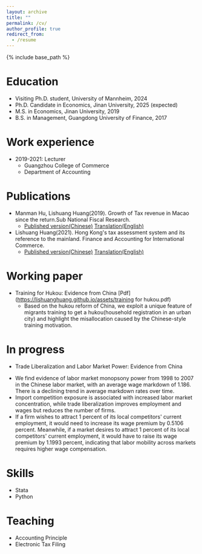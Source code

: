 ```yaml
---
layout: archive
title: ""
permalink: /cv/
author_profile: true
redirect_from:
  - /resume
---
```


{% include base_path %}

Education
======
* Visiting Ph.D. student, University of Mannheim, 2024 
* Ph.D. Candidate in Economics, Jinan University, 2025 (expected)
* M.S. in Economics, Jinan University, 2019
* B.S. in Management, Guangdong University of Finance, 2017

Work experience
======
* 2019-2021: Lecturer
  * Guangzhou College of Commerce
  * Department of Accounting 

Publications
======

* Manman Hu, Lishuang Huang(2019). Growth of Tax revenue in Macao since the return.Sub National Fiscal Research.
  - [Published version(Chinese)](https://lishuanghuang.github.io/assets/Macau.pdf)   [Translation(English)](https://lishuanghuang.github.io/assets/Macau_eng.pdf)
* Lishuang Huang(2021). Hong Kong's tax assessment system and its reference to the mainland. Finance and Accounting for International Commerce.
  - [Published version(Chinese)](https://lishuanghuang.github.io/assets/Hongkong.pdf)   [Translation(English)](https://lishuanghuang.github.io/assets/Hongkong_eng.pdf)

Working paper
======
* Training for Hukou: Evidence from China [Pdf](https://lishuanghuang.github.io/assets/training for hukou.pdf)
  - Based on the hukou reform of China, we exploit a unique feature of migrants training to get a hukou(household registration in an urban city) and highlight the misallocation caused by the Chinese-style training motivation.

In progress
======
  * Trade Liberalization and Labor Market Power: Evidence from China
  - We find evidence of labor market monopsony power from 1998 to 2007 in the Chinese labor market, with an average wage markdown of 1.186. There is a declining trend in average markdown rates over time.
  - Import competition exposure is associated with increased labor market concentration, while trade liberalization improves employment and wages but reduces the number of firms.
  - If a firm wishes to attract 1 percent of its local competitors' current employment, it would need to increase its wage premium by 0.5106 percent. Meanwhile, if a market desires to attract 1 percent of its local competitors' current employment, it would have to raise its wage premium by 1.1993 percent, indicating that labor mobility across markets requires higher wage compensation.
  
  
Skills
======
* Stata
* Python
  
Teaching
======
* Accounting Principle
* Electronic Tax Filing    
  
